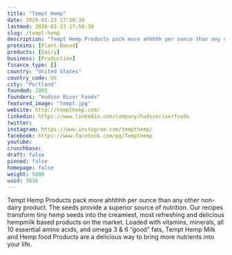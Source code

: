 ```yaml
---
title: "Tempt Hemp"
date: 2020-01-23 17:50:39
lastmod: 2020-01-23 17:50:39
slug: /tempt-hemp
description: "Tempt Hemp Products pack more ahhhhh per ounce than any other non-dairy product. The seeds provide a superior source of nutrition. Our recipes transform tiny hemp seeds into the creamiest, most refreshing and delicious hempmilk based products on the market. Loaded with vitamins, minerals, all 10 essential amino acids, and omega 3 & 6 “good” fats, Tempt Hemp Milk and Hemp food Products are a delicious way to bring more nutrients into your life."
proteins: [Plant-Based]
products: [Dairy]
business: [Production]
finance_type: []
country: "United States"
country_code: US
city: "Portland"
founded: 2002
founders: "Hudson River Foods"
featured_image: "tempt.jpg"
website: http://tempthemp.com/
linkedin: https://www.linkedin.com/company/hudsonriverfoods
twitter: 
instagram: https://www.instagram.com/tempthemp/
facebook: https://www.facebook.com/pg/TemptHemp
youtube: 
crunchbase: 
draft: false
pinned: false
homepage: false
weight: 5000
uuid: 5616
---
```

Tempt Hemp Products pack more ahhhhh per ounce than any other non-dairy product. The seeds provide a superior source of nutrition. Our recipes transform tiny hemp seeds into the creamiest, most refreshing and delicious hempmilk based products on the market. Loaded with vitamins, minerals, all 10 essential amino acids, and omega 3 & 6 “good” fats, Tempt Hemp Milk and Hemp food Products are a delicious way to bring more nutrients into your life.
